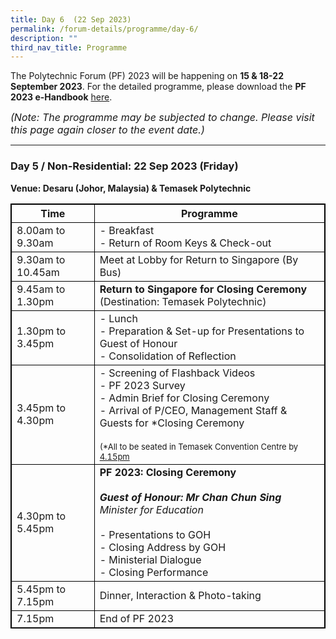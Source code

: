```yaml
---
title: Day 6  (22 Sep 2023)
permalink: /forum-details/programme/day-6/
description: ""
third_nav_title: Programme
---
```

The Polytechnic Forum (PF) 2023 will be happening on **15 &amp; 18-22 September 2023**. For the detailed programme, please download the&nbsp;**PF 2023 e-Handbook** [here](/files/polytechnic%20forum%202023%20-%20e-handbook.pdf).

<font size="-0.5"><i>(Note: The programme may be subjected to change. Please visit this page again closer to the event date.)</i></font>
<hr>

### **Day 5 / Non-Residential: 22 Sep 2023 (Friday)**
<b>Venue: Desaru (Johor, Malaysia) &amp; Temasek Polytechnic</b>


<style>
table, th, td {
  border:1px solid black;
}
</style>

<table style="width:100%">
  <tbody><tr>
    <th>Time</th>
    <th>Programme</th>
  </tr>
  <tr>
    <td>8.00am to 9.30am</td>
    <td>- Breakfast<br>- Return of Room Keys &amp; Check-out</td>
  </tr>
  <tr>
    <td>9.30am to 10.45am</td>
		<td>Meet at Lobby for Return to Singapore (By Bus)</td>
  </tr>
		<tr>
			 <td>9.45am to 1.30pm</td>
			<td><b>Return to Singapore for Closing Ceremony</b><br>(Destination: Temasek Polytechnic)</td>
  </tr>
		<tr>
			<td>1.30pm to 3.45pm</td>
			<td>- Lunch<br>- Preparation &amp; Set-up for Presentations to Guest of Honour<br>- Consolidation of Reflection</td>
  </tr>
		<tr>
			<td>3.45pm to 4.30pm</td>
    <td>- Screening of Flashback Videos<br>- PF 2023 Survey<br>- Admin Brief for Closing Ceremony<br>- Arrival of P/CEO, Management Staff &amp; Guests for *Closing Ceremony<br><br><font size="-1">(*All to be seated in Temasek Convention Centre by <u>4.15pm</u></font></td>
  </tr>
  <tr>
		<td>4.30pm to 5.45pm</td>
  <td><b>PF 2023: Closing Ceremony</b><br><br><b><i>Guest of Honour: Mr Chan Chun Sing</i></b><br><i>Minister for Education</i><br><br>- Presentations to GOH<br>- Closing Address by GOH<br>- Ministerial Dialogue<br>- Closing Performance</td>
  </tr>
		<tr>
		<td>5.45pm to 7.15pm</td>
    <td>Dinner, Interaction &amp; Photo-taking</td>
  </tr>
  <tr>
		<td>7.15pm</td>
    <td>End of PF 2023</td>
  </tr>
  <tr>
</tr></tbody></table>